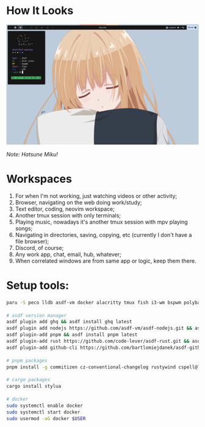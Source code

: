 # How It Looks
![Rice showcase](./assets/showcase.png)

*Note: Hatsune Miku!*

# Workspaces

1. For when I'm not working, just watching videos or other activity;
2. Browser, navigating on the web doing work/study;
3. Text editor, coding, neovim workspace;
4. Another tmux session with only terminals;
5. Playing music, nowadays it's another tmux session with mpv playing songs;
6. Navigating in directories, saving, copying, etc (currently I don't have a file browser);
7. Discord, of course;
8. Any work app, chat, email, hub, whatever;
9. When correlated windows are from same app or logic, keep them there.

# Setup tools:

```bash
paru -S peco lldb asdf-vm docker alacritty tmux fish i3-wm bspwm polybar dunst sxhkd rofi ranger dragon-drop xclip openssh neovim ttf-font-awesome # and others ...

# asdf version manager
asdf plugin add ghq && asdf install ghq latest
asdf plugin add nodejs https://github.com/asdf-vm/asdf-nodejs.git && asdf install nodejs lts
asdf plugin-add pnpm && asdf install pnpm latest
asdf plugin-add rust https://github.com/code-lever/asdf-rust.git && asdf install rust latest
asdf plugin-add github-cli https://github.com/bartlomiejdanek/asdf-github-cli.git && asdf install github-cli latest

# pnpm packages
pnpm install -g commitizen cz-conventional-changelog rustywind cspell@latest eslint_d

# cargo packages
cargo install stylua

# docker
sudo systemctl enable docker
sudo systemctl start docker
sudo usermod -aG docker $USER
```

